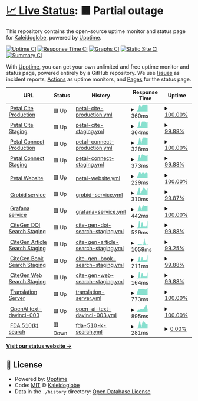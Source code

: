 # [📈 Live Status](https://ks-collab.github.io/upptime): <!--live status--> **🟧 Partial outage**

This repository contains the open-source uptime monitor and status page for [Kaleidoglobe](https://www.kaleidoglobe.com), powered by [Upptime](https://github.com/upptime/upptime).

[![Uptime CI](https://github.com/koj-co/upptime/workflows/Uptime%20CI/badge.svg)](https://github.com/koj-co/upptime/actions?query=workflow%3A%22Uptime+CI%22)
[![Response Time CI](https://github.com/koj-co/upptime/workflows/Response%20Time%20CI/badge.svg)](https://github.com/koj-co/upptime/actions?query=workflow%3A%22Response+Time+CI%22)
[![Graphs CI](https://github.com/koj-co/upptime/workflows/Graphs%20CI/badge.svg)](https://github.com/koj-co/upptime/actions?query=workflow%3A%22Graphs+CI%22)
[![Static Site CI](https://github.com/koj-co/upptime/workflows/Static%20Site%20CI/badge.svg)](https://github.com/koj-co/upptime/actions?query=workflow%3A%22Static+Site+CI%22)
[![Summary CI](https://github.com/koj-co/upptime/workflows/Summary%20CI/badge.svg)](https://github.com/koj-co/upptime/actions?query=workflow%3A%22Summary+CI%22)

With [Upptime](https://upptime.js.org), you can get your own unlimited and free uptime monitor and status page, powered entirely by a GitHub repository. We use [Issues](https://github.com/ks-collab/upptime/issues) as incident reports, [Actions](https://github.com/ks-collab/upptime/actions) as uptime monitors, and [Pages](https://ks-collab.github.io/upptime) for the status page.

<!--start: status pages-->
<!-- This summary is generated by Upptime (https://github.com/upptime/upptime) -->
<!-- Do not edit this manually, your changes will be overwritten -->
<!-- prettier-ignore -->
| URL | Status | History | Response Time | Uptime |
| --- | ------ | ------- | ------------- | ------ |
| <img alt="" src="https://icons.duckduckgo.com/ip3/cite.petal.org.ico" height="13"> [Petal Cite Production](https://cite.petal.org/api/status) | 🟩 Up | [petal-cite-production.yml](https://github.com/ks-collab/upptime/commits/HEAD/history/petal-cite-production.yml) | <details><summary><img alt="Response time graph" src="./graphs/petal-cite-production/response-time-week.png" height="20"> 360ms</summary><br><a href="https://ks-collab.github.io/upptime/history/petal-cite-production"><img alt="Response time 2279" src="https://img.shields.io/endpoint?url=https%3A%2F%2Fraw.githubusercontent.com%2Fks-collab%2Fupptime%2FHEAD%2Fapi%2Fpetal-cite-production%2Fresponse-time.json"></a><br><a href="https://ks-collab.github.io/upptime/history/petal-cite-production"><img alt="24-hour response time 237" src="https://img.shields.io/endpoint?url=https%3A%2F%2Fraw.githubusercontent.com%2Fks-collab%2Fupptime%2FHEAD%2Fapi%2Fpetal-cite-production%2Fresponse-time-day.json"></a><br><a href="https://ks-collab.github.io/upptime/history/petal-cite-production"><img alt="7-day response time 360" src="https://img.shields.io/endpoint?url=https%3A%2F%2Fraw.githubusercontent.com%2Fks-collab%2Fupptime%2FHEAD%2Fapi%2Fpetal-cite-production%2Fresponse-time-week.json"></a><br><a href="https://ks-collab.github.io/upptime/history/petal-cite-production"><img alt="30-day response time 295" src="https://img.shields.io/endpoint?url=https%3A%2F%2Fraw.githubusercontent.com%2Fks-collab%2Fupptime%2FHEAD%2Fapi%2Fpetal-cite-production%2Fresponse-time-month.json"></a><br><a href="https://ks-collab.github.io/upptime/history/petal-cite-production"><img alt="1-year response time 2279" src="https://img.shields.io/endpoint?url=https%3A%2F%2Fraw.githubusercontent.com%2Fks-collab%2Fupptime%2FHEAD%2Fapi%2Fpetal-cite-production%2Fresponse-time-year.json"></a></details> | <details><summary><a href="https://ks-collab.github.io/upptime/history/petal-cite-production">100.00%</a></summary><a href="https://ks-collab.github.io/upptime/history/petal-cite-production"><img alt="All-time uptime 99.70%" src="https://img.shields.io/endpoint?url=https%3A%2F%2Fraw.githubusercontent.com%2Fks-collab%2Fupptime%2FHEAD%2Fapi%2Fpetal-cite-production%2Fuptime.json"></a><br><a href="https://ks-collab.github.io/upptime/history/petal-cite-production"><img alt="24-hour uptime 100.00%" src="https://img.shields.io/endpoint?url=https%3A%2F%2Fraw.githubusercontent.com%2Fks-collab%2Fupptime%2FHEAD%2Fapi%2Fpetal-cite-production%2Fuptime-day.json"></a><br><a href="https://ks-collab.github.io/upptime/history/petal-cite-production"><img alt="7-day uptime 100.00%" src="https://img.shields.io/endpoint?url=https%3A%2F%2Fraw.githubusercontent.com%2Fks-collab%2Fupptime%2FHEAD%2Fapi%2Fpetal-cite-production%2Fuptime-week.json"></a><br><a href="https://ks-collab.github.io/upptime/history/petal-cite-production"><img alt="30-day uptime 99.96%" src="https://img.shields.io/endpoint?url=https%3A%2F%2Fraw.githubusercontent.com%2Fks-collab%2Fupptime%2FHEAD%2Fapi%2Fpetal-cite-production%2Fuptime-month.json"></a><br><a href="https://ks-collab.github.io/upptime/history/petal-cite-production"><img alt="1-year uptime 99.70%" src="https://img.shields.io/endpoint?url=https%3A%2F%2Fraw.githubusercontent.com%2Fks-collab%2Fupptime%2FHEAD%2Fapi%2Fpetal-cite-production%2Fuptime-year.json"></a></details>
| <img alt="" src="https://icons.duckduckgo.com/ip3/cite.petal-dev.org.ico" height="13"> [Petal Cite Staging](https://cite.petal-dev.org/api/status) | 🟩 Up | [petal-cite-staging.yml](https://github.com/ks-collab/upptime/commits/HEAD/history/petal-cite-staging.yml) | <details><summary><img alt="Response time graph" src="./graphs/petal-cite-staging/response-time-week.png" height="20"> 364ms</summary><br><a href="https://ks-collab.github.io/upptime/history/petal-cite-staging"><img alt="Response time 1659" src="https://img.shields.io/endpoint?url=https%3A%2F%2Fraw.githubusercontent.com%2Fks-collab%2Fupptime%2FHEAD%2Fapi%2Fpetal-cite-staging%2Fresponse-time.json"></a><br><a href="https://ks-collab.github.io/upptime/history/petal-cite-staging"><img alt="24-hour response time 242" src="https://img.shields.io/endpoint?url=https%3A%2F%2Fraw.githubusercontent.com%2Fks-collab%2Fupptime%2FHEAD%2Fapi%2Fpetal-cite-staging%2Fresponse-time-day.json"></a><br><a href="https://ks-collab.github.io/upptime/history/petal-cite-staging"><img alt="7-day response time 364" src="https://img.shields.io/endpoint?url=https%3A%2F%2Fraw.githubusercontent.com%2Fks-collab%2Fupptime%2FHEAD%2Fapi%2Fpetal-cite-staging%2Fresponse-time-week.json"></a><br><a href="https://ks-collab.github.io/upptime/history/petal-cite-staging"><img alt="30-day response time 395" src="https://img.shields.io/endpoint?url=https%3A%2F%2Fraw.githubusercontent.com%2Fks-collab%2Fupptime%2FHEAD%2Fapi%2Fpetal-cite-staging%2Fresponse-time-month.json"></a><br><a href="https://ks-collab.github.io/upptime/history/petal-cite-staging"><img alt="1-year response time 1659" src="https://img.shields.io/endpoint?url=https%3A%2F%2Fraw.githubusercontent.com%2Fks-collab%2Fupptime%2FHEAD%2Fapi%2Fpetal-cite-staging%2Fresponse-time-year.json"></a></details> | <details><summary><a href="https://ks-collab.github.io/upptime/history/petal-cite-staging">99.88%</a></summary><a href="https://ks-collab.github.io/upptime/history/petal-cite-staging"><img alt="All-time uptime 98.91%" src="https://img.shields.io/endpoint?url=https%3A%2F%2Fraw.githubusercontent.com%2Fks-collab%2Fupptime%2FHEAD%2Fapi%2Fpetal-cite-staging%2Fuptime.json"></a><br><a href="https://ks-collab.github.io/upptime/history/petal-cite-staging"><img alt="24-hour uptime 100.00%" src="https://img.shields.io/endpoint?url=https%3A%2F%2Fraw.githubusercontent.com%2Fks-collab%2Fupptime%2FHEAD%2Fapi%2Fpetal-cite-staging%2Fuptime-day.json"></a><br><a href="https://ks-collab.github.io/upptime/history/petal-cite-staging"><img alt="7-day uptime 99.88%" src="https://img.shields.io/endpoint?url=https%3A%2F%2Fraw.githubusercontent.com%2Fks-collab%2Fupptime%2FHEAD%2Fapi%2Fpetal-cite-staging%2Fuptime-week.json"></a><br><a href="https://ks-collab.github.io/upptime/history/petal-cite-staging"><img alt="30-day uptime 99.93%" src="https://img.shields.io/endpoint?url=https%3A%2F%2Fraw.githubusercontent.com%2Fks-collab%2Fupptime%2FHEAD%2Fapi%2Fpetal-cite-staging%2Fuptime-month.json"></a><br><a href="https://ks-collab.github.io/upptime/history/petal-cite-staging"><img alt="1-year uptime 98.91%" src="https://img.shields.io/endpoint?url=https%3A%2F%2Fraw.githubusercontent.com%2Fks-collab%2Fupptime%2FHEAD%2Fapi%2Fpetal-cite-staging%2Fuptime-year.json"></a></details>
| <img alt="" src="https://icons.duckduckgo.com/ip3/connect.petal.org.ico" height="13"> [Petal Connect Production](https://connect.petal.org) | 🟩 Up | [petal-connect-production.yml](https://github.com/ks-collab/upptime/commits/HEAD/history/petal-connect-production.yml) | <details><summary><img alt="Response time graph" src="./graphs/petal-connect-production/response-time-week.png" height="20"> 328ms</summary><br><a href="https://ks-collab.github.io/upptime/history/petal-connect-production"><img alt="Response time 266" src="https://img.shields.io/endpoint?url=https%3A%2F%2Fraw.githubusercontent.com%2Fks-collab%2Fupptime%2FHEAD%2Fapi%2Fpetal-connect-production%2Fresponse-time.json"></a><br><a href="https://ks-collab.github.io/upptime/history/petal-connect-production"><img alt="24-hour response time 87" src="https://img.shields.io/endpoint?url=https%3A%2F%2Fraw.githubusercontent.com%2Fks-collab%2Fupptime%2FHEAD%2Fapi%2Fpetal-connect-production%2Fresponse-time-day.json"></a><br><a href="https://ks-collab.github.io/upptime/history/petal-connect-production"><img alt="7-day response time 328" src="https://img.shields.io/endpoint?url=https%3A%2F%2Fraw.githubusercontent.com%2Fks-collab%2Fupptime%2FHEAD%2Fapi%2Fpetal-connect-production%2Fresponse-time-week.json"></a><br><a href="https://ks-collab.github.io/upptime/history/petal-connect-production"><img alt="30-day response time 275" src="https://img.shields.io/endpoint?url=https%3A%2F%2Fraw.githubusercontent.com%2Fks-collab%2Fupptime%2FHEAD%2Fapi%2Fpetal-connect-production%2Fresponse-time-month.json"></a><br><a href="https://ks-collab.github.io/upptime/history/petal-connect-production"><img alt="1-year response time 266" src="https://img.shields.io/endpoint?url=https%3A%2F%2Fraw.githubusercontent.com%2Fks-collab%2Fupptime%2FHEAD%2Fapi%2Fpetal-connect-production%2Fresponse-time-year.json"></a></details> | <details><summary><a href="https://ks-collab.github.io/upptime/history/petal-connect-production">100.00%</a></summary><a href="https://ks-collab.github.io/upptime/history/petal-connect-production"><img alt="All-time uptime 99.91%" src="https://img.shields.io/endpoint?url=https%3A%2F%2Fraw.githubusercontent.com%2Fks-collab%2Fupptime%2FHEAD%2Fapi%2Fpetal-connect-production%2Fuptime.json"></a><br><a href="https://ks-collab.github.io/upptime/history/petal-connect-production"><img alt="24-hour uptime 100.00%" src="https://img.shields.io/endpoint?url=https%3A%2F%2Fraw.githubusercontent.com%2Fks-collab%2Fupptime%2FHEAD%2Fapi%2Fpetal-connect-production%2Fuptime-day.json"></a><br><a href="https://ks-collab.github.io/upptime/history/petal-connect-production"><img alt="7-day uptime 100.00%" src="https://img.shields.io/endpoint?url=https%3A%2F%2Fraw.githubusercontent.com%2Fks-collab%2Fupptime%2FHEAD%2Fapi%2Fpetal-connect-production%2Fuptime-week.json"></a><br><a href="https://ks-collab.github.io/upptime/history/petal-connect-production"><img alt="30-day uptime 99.98%" src="https://img.shields.io/endpoint?url=https%3A%2F%2Fraw.githubusercontent.com%2Fks-collab%2Fupptime%2FHEAD%2Fapi%2Fpetal-connect-production%2Fuptime-month.json"></a><br><a href="https://ks-collab.github.io/upptime/history/petal-connect-production"><img alt="1-year uptime 99.91%" src="https://img.shields.io/endpoint?url=https%3A%2F%2Fraw.githubusercontent.com%2Fks-collab%2Fupptime%2FHEAD%2Fapi%2Fpetal-connect-production%2Fuptime-year.json"></a></details>
| <img alt="" src="https://icons.duckduckgo.com/ip3/connect.petal-dev.org.ico" height="13"> [Petal Connect Staging](https://connect.petal-dev.org) | 🟩 Up | [petal-connect-staging.yml](https://github.com/ks-collab/upptime/commits/HEAD/history/petal-connect-staging.yml) | <details><summary><img alt="Response time graph" src="./graphs/petal-connect-staging/response-time-week.png" height="20"> 373ms</summary><br><a href="https://ks-collab.github.io/upptime/history/petal-connect-staging"><img alt="Response time 269" src="https://img.shields.io/endpoint?url=https%3A%2F%2Fraw.githubusercontent.com%2Fks-collab%2Fupptime%2FHEAD%2Fapi%2Fpetal-connect-staging%2Fresponse-time.json"></a><br><a href="https://ks-collab.github.io/upptime/history/petal-connect-staging"><img alt="24-hour response time 236" src="https://img.shields.io/endpoint?url=https%3A%2F%2Fraw.githubusercontent.com%2Fks-collab%2Fupptime%2FHEAD%2Fapi%2Fpetal-connect-staging%2Fresponse-time-day.json"></a><br><a href="https://ks-collab.github.io/upptime/history/petal-connect-staging"><img alt="7-day response time 373" src="https://img.shields.io/endpoint?url=https%3A%2F%2Fraw.githubusercontent.com%2Fks-collab%2Fupptime%2FHEAD%2Fapi%2Fpetal-connect-staging%2Fresponse-time-week.json"></a><br><a href="https://ks-collab.github.io/upptime/history/petal-connect-staging"><img alt="30-day response time 289" src="https://img.shields.io/endpoint?url=https%3A%2F%2Fraw.githubusercontent.com%2Fks-collab%2Fupptime%2FHEAD%2Fapi%2Fpetal-connect-staging%2Fresponse-time-month.json"></a><br><a href="https://ks-collab.github.io/upptime/history/petal-connect-staging"><img alt="1-year response time 269" src="https://img.shields.io/endpoint?url=https%3A%2F%2Fraw.githubusercontent.com%2Fks-collab%2Fupptime%2FHEAD%2Fapi%2Fpetal-connect-staging%2Fresponse-time-year.json"></a></details> | <details><summary><a href="https://ks-collab.github.io/upptime/history/petal-connect-staging">99.88%</a></summary><a href="https://ks-collab.github.io/upptime/history/petal-connect-staging"><img alt="All-time uptime 99.85%" src="https://img.shields.io/endpoint?url=https%3A%2F%2Fraw.githubusercontent.com%2Fks-collab%2Fupptime%2FHEAD%2Fapi%2Fpetal-connect-staging%2Fuptime.json"></a><br><a href="https://ks-collab.github.io/upptime/history/petal-connect-staging"><img alt="24-hour uptime 100.00%" src="https://img.shields.io/endpoint?url=https%3A%2F%2Fraw.githubusercontent.com%2Fks-collab%2Fupptime%2FHEAD%2Fapi%2Fpetal-connect-staging%2Fuptime-day.json"></a><br><a href="https://ks-collab.github.io/upptime/history/petal-connect-staging"><img alt="7-day uptime 99.88%" src="https://img.shields.io/endpoint?url=https%3A%2F%2Fraw.githubusercontent.com%2Fks-collab%2Fupptime%2FHEAD%2Fapi%2Fpetal-connect-staging%2Fuptime-week.json"></a><br><a href="https://ks-collab.github.io/upptime/history/petal-connect-staging"><img alt="30-day uptime 99.96%" src="https://img.shields.io/endpoint?url=https%3A%2F%2Fraw.githubusercontent.com%2Fks-collab%2Fupptime%2FHEAD%2Fapi%2Fpetal-connect-staging%2Fuptime-month.json"></a><br><a href="https://ks-collab.github.io/upptime/history/petal-connect-staging"><img alt="1-year uptime 99.85%" src="https://img.shields.io/endpoint?url=https%3A%2F%2Fraw.githubusercontent.com%2Fks-collab%2Fupptime%2FHEAD%2Fapi%2Fpetal-connect-staging%2Fuptime-year.json"></a></details>
| <img alt="" src="https://icons.duckduckgo.com/ip3/www.petal.org.ico" height="13"> [Petal Website](https://www.petal.org) | 🟩 Up | [petal-website.yml](https://github.com/ks-collab/upptime/commits/HEAD/history/petal-website.yml) | <details><summary><img alt="Response time graph" src="./graphs/petal-website/response-time-week.png" height="20"> 229ms</summary><br><a href="https://ks-collab.github.io/upptime/history/petal-website"><img alt="Response time 362" src="https://img.shields.io/endpoint?url=https%3A%2F%2Fraw.githubusercontent.com%2Fks-collab%2Fupptime%2FHEAD%2Fapi%2Fpetal-website%2Fresponse-time.json"></a><br><a href="https://ks-collab.github.io/upptime/history/petal-website"><img alt="24-hour response time 108" src="https://img.shields.io/endpoint?url=https%3A%2F%2Fraw.githubusercontent.com%2Fks-collab%2Fupptime%2FHEAD%2Fapi%2Fpetal-website%2Fresponse-time-day.json"></a><br><a href="https://ks-collab.github.io/upptime/history/petal-website"><img alt="7-day response time 229" src="https://img.shields.io/endpoint?url=https%3A%2F%2Fraw.githubusercontent.com%2Fks-collab%2Fupptime%2FHEAD%2Fapi%2Fpetal-website%2Fresponse-time-week.json"></a><br><a href="https://ks-collab.github.io/upptime/history/petal-website"><img alt="30-day response time 242" src="https://img.shields.io/endpoint?url=https%3A%2F%2Fraw.githubusercontent.com%2Fks-collab%2Fupptime%2FHEAD%2Fapi%2Fpetal-website%2Fresponse-time-month.json"></a><br><a href="https://ks-collab.github.io/upptime/history/petal-website"><img alt="1-year response time 362" src="https://img.shields.io/endpoint?url=https%3A%2F%2Fraw.githubusercontent.com%2Fks-collab%2Fupptime%2FHEAD%2Fapi%2Fpetal-website%2Fresponse-time-year.json"></a></details> | <details><summary><a href="https://ks-collab.github.io/upptime/history/petal-website">100.00%</a></summary><a href="https://ks-collab.github.io/upptime/history/petal-website"><img alt="All-time uptime 99.96%" src="https://img.shields.io/endpoint?url=https%3A%2F%2Fraw.githubusercontent.com%2Fks-collab%2Fupptime%2FHEAD%2Fapi%2Fpetal-website%2Fuptime.json"></a><br><a href="https://ks-collab.github.io/upptime/history/petal-website"><img alt="24-hour uptime 100.00%" src="https://img.shields.io/endpoint?url=https%3A%2F%2Fraw.githubusercontent.com%2Fks-collab%2Fupptime%2FHEAD%2Fapi%2Fpetal-website%2Fuptime-day.json"></a><br><a href="https://ks-collab.github.io/upptime/history/petal-website"><img alt="7-day uptime 100.00%" src="https://img.shields.io/endpoint?url=https%3A%2F%2Fraw.githubusercontent.com%2Fks-collab%2Fupptime%2FHEAD%2Fapi%2Fpetal-website%2Fuptime-week.json"></a><br><a href="https://ks-collab.github.io/upptime/history/petal-website"><img alt="30-day uptime 100.00%" src="https://img.shields.io/endpoint?url=https%3A%2F%2Fraw.githubusercontent.com%2Fks-collab%2Fupptime%2FHEAD%2Fapi%2Fpetal-website%2Fuptime-month.json"></a><br><a href="https://ks-collab.github.io/upptime/history/petal-website"><img alt="1-year uptime 99.96%" src="https://img.shields.io/endpoint?url=https%3A%2F%2Fraw.githubusercontent.com%2Fks-collab%2Fupptime%2FHEAD%2Fapi%2Fpetal-website%2Fuptime-year.json"></a></details>
| <img alt="" src="https://icons.duckduckgo.com/ip3/grobid.petal.org.ico" height="13"> [Grobid service](https://grobid.petal.org/api/isalive) | 🟩 Up | [grobid-service.yml](https://github.com/ks-collab/upptime/commits/HEAD/history/grobid-service.yml) | <details><summary><img alt="Response time graph" src="./graphs/grobid-service/response-time-week.png" height="20"> 310ms</summary><br><a href="https://ks-collab.github.io/upptime/history/grobid-service"><img alt="Response time 375" src="https://img.shields.io/endpoint?url=https%3A%2F%2Fraw.githubusercontent.com%2Fks-collab%2Fupptime%2FHEAD%2Fapi%2Fgrobid-service%2Fresponse-time.json"></a><br><a href="https://ks-collab.github.io/upptime/history/grobid-service"><img alt="24-hour response time 255" src="https://img.shields.io/endpoint?url=https%3A%2F%2Fraw.githubusercontent.com%2Fks-collab%2Fupptime%2FHEAD%2Fapi%2Fgrobid-service%2Fresponse-time-day.json"></a><br><a href="https://ks-collab.github.io/upptime/history/grobid-service"><img alt="7-day response time 310" src="https://img.shields.io/endpoint?url=https%3A%2F%2Fraw.githubusercontent.com%2Fks-collab%2Fupptime%2FHEAD%2Fapi%2Fgrobid-service%2Fresponse-time-week.json"></a><br><a href="https://ks-collab.github.io/upptime/history/grobid-service"><img alt="30-day response time 275" src="https://img.shields.io/endpoint?url=https%3A%2F%2Fraw.githubusercontent.com%2Fks-collab%2Fupptime%2FHEAD%2Fapi%2Fgrobid-service%2Fresponse-time-month.json"></a><br><a href="https://ks-collab.github.io/upptime/history/grobid-service"><img alt="1-year response time 375" src="https://img.shields.io/endpoint?url=https%3A%2F%2Fraw.githubusercontent.com%2Fks-collab%2Fupptime%2FHEAD%2Fapi%2Fgrobid-service%2Fresponse-time-year.json"></a></details> | <details><summary><a href="https://ks-collab.github.io/upptime/history/grobid-service">99.87%</a></summary><a href="https://ks-collab.github.io/upptime/history/grobid-service"><img alt="All-time uptime 96.11%" src="https://img.shields.io/endpoint?url=https%3A%2F%2Fraw.githubusercontent.com%2Fks-collab%2Fupptime%2FHEAD%2Fapi%2Fgrobid-service%2Fuptime.json"></a><br><a href="https://ks-collab.github.io/upptime/history/grobid-service"><img alt="24-hour uptime 99.54%" src="https://img.shields.io/endpoint?url=https%3A%2F%2Fraw.githubusercontent.com%2Fks-collab%2Fupptime%2FHEAD%2Fapi%2Fgrobid-service%2Fuptime-day.json"></a><br><a href="https://ks-collab.github.io/upptime/history/grobid-service"><img alt="7-day uptime 99.87%" src="https://img.shields.io/endpoint?url=https%3A%2F%2Fraw.githubusercontent.com%2Fks-collab%2Fupptime%2FHEAD%2Fapi%2Fgrobid-service%2Fuptime-week.json"></a><br><a href="https://ks-collab.github.io/upptime/history/grobid-service"><img alt="30-day uptime 99.97%" src="https://img.shields.io/endpoint?url=https%3A%2F%2Fraw.githubusercontent.com%2Fks-collab%2Fupptime%2FHEAD%2Fapi%2Fgrobid-service%2Fuptime-month.json"></a><br><a href="https://ks-collab.github.io/upptime/history/grobid-service"><img alt="1-year uptime 96.11%" src="https://img.shields.io/endpoint?url=https%3A%2F%2Fraw.githubusercontent.com%2Fks-collab%2Fupptime%2FHEAD%2Fapi%2Fgrobid-service%2Fuptime-year.json"></a></details>
| <img alt="" src="https://icons.duckduckgo.com/ip3/grafana.petal.org.ico" height="13"> [Grafana service](https://grafana.petal.org) | 🟩 Up | [grafana-service.yml](https://github.com/ks-collab/upptime/commits/HEAD/history/grafana-service.yml) | <details><summary><img alt="Response time graph" src="./graphs/grafana-service/response-time-week.png" height="20"> 442ms</summary><br><a href="https://ks-collab.github.io/upptime/history/grafana-service"><img alt="Response time 357" src="https://img.shields.io/endpoint?url=https%3A%2F%2Fraw.githubusercontent.com%2Fks-collab%2Fupptime%2FHEAD%2Fapi%2Fgrafana-service%2Fresponse-time.json"></a><br><a href="https://ks-collab.github.io/upptime/history/grafana-service"><img alt="24-hour response time 128" src="https://img.shields.io/endpoint?url=https%3A%2F%2Fraw.githubusercontent.com%2Fks-collab%2Fupptime%2FHEAD%2Fapi%2Fgrafana-service%2Fresponse-time-day.json"></a><br><a href="https://ks-collab.github.io/upptime/history/grafana-service"><img alt="7-day response time 442" src="https://img.shields.io/endpoint?url=https%3A%2F%2Fraw.githubusercontent.com%2Fks-collab%2Fupptime%2FHEAD%2Fapi%2Fgrafana-service%2Fresponse-time-week.json"></a><br><a href="https://ks-collab.github.io/upptime/history/grafana-service"><img alt="30-day response time 346" src="https://img.shields.io/endpoint?url=https%3A%2F%2Fraw.githubusercontent.com%2Fks-collab%2Fupptime%2FHEAD%2Fapi%2Fgrafana-service%2Fresponse-time-month.json"></a><br><a href="https://ks-collab.github.io/upptime/history/grafana-service"><img alt="1-year response time 357" src="https://img.shields.io/endpoint?url=https%3A%2F%2Fraw.githubusercontent.com%2Fks-collab%2Fupptime%2FHEAD%2Fapi%2Fgrafana-service%2Fresponse-time-year.json"></a></details> | <details><summary><a href="https://ks-collab.github.io/upptime/history/grafana-service">100.00%</a></summary><a href="https://ks-collab.github.io/upptime/history/grafana-service"><img alt="All-time uptime 100.00%" src="https://img.shields.io/endpoint?url=https%3A%2F%2Fraw.githubusercontent.com%2Fks-collab%2Fupptime%2FHEAD%2Fapi%2Fgrafana-service%2Fuptime.json"></a><br><a href="https://ks-collab.github.io/upptime/history/grafana-service"><img alt="24-hour uptime 100.00%" src="https://img.shields.io/endpoint?url=https%3A%2F%2Fraw.githubusercontent.com%2Fks-collab%2Fupptime%2FHEAD%2Fapi%2Fgrafana-service%2Fuptime-day.json"></a><br><a href="https://ks-collab.github.io/upptime/history/grafana-service"><img alt="7-day uptime 100.00%" src="https://img.shields.io/endpoint?url=https%3A%2F%2Fraw.githubusercontent.com%2Fks-collab%2Fupptime%2FHEAD%2Fapi%2Fgrafana-service%2Fuptime-week.json"></a><br><a href="https://ks-collab.github.io/upptime/history/grafana-service"><img alt="30-day uptime 100.00%" src="https://img.shields.io/endpoint?url=https%3A%2F%2Fraw.githubusercontent.com%2Fks-collab%2Fupptime%2FHEAD%2Fapi%2Fgrafana-service%2Fuptime-month.json"></a><br><a href="https://ks-collab.github.io/upptime/history/grafana-service"><img alt="1-year uptime 100.00%" src="https://img.shields.io/endpoint?url=https%3A%2F%2Fraw.githubusercontent.com%2Fks-collab%2Fupptime%2FHEAD%2Fapi%2Fgrafana-service%2Fuptime-year.json"></a></details>
| <img alt="" src="https://icons.duckduckgo.com/ip3/cite.petal-dev.org.ico" height="13"> [CiteGen DOI Search Staging](https://cite.petal-dev.org/api/citegen/query) | 🟩 Up | [cite-gen-doi-search-staging.yml](https://github.com/ks-collab/upptime/commits/HEAD/history/cite-gen-doi-search-staging.yml) | <details><summary><img alt="Response time graph" src="./graphs/cite-gen-doi-search-staging/response-time-week.png" height="20"> 529ms</summary><br><a href="https://ks-collab.github.io/upptime/history/cite-gen-doi-search-staging"><img alt="Response time 505" src="https://img.shields.io/endpoint?url=https%3A%2F%2Fraw.githubusercontent.com%2Fks-collab%2Fupptime%2FHEAD%2Fapi%2Fcite-gen-doi-search-staging%2Fresponse-time.json"></a><br><a href="https://ks-collab.github.io/upptime/history/cite-gen-doi-search-staging"><img alt="24-hour response time 87" src="https://img.shields.io/endpoint?url=https%3A%2F%2Fraw.githubusercontent.com%2Fks-collab%2Fupptime%2FHEAD%2Fapi%2Fcite-gen-doi-search-staging%2Fresponse-time-day.json"></a><br><a href="https://ks-collab.github.io/upptime/history/cite-gen-doi-search-staging"><img alt="7-day response time 529" src="https://img.shields.io/endpoint?url=https%3A%2F%2Fraw.githubusercontent.com%2Fks-collab%2Fupptime%2FHEAD%2Fapi%2Fcite-gen-doi-search-staging%2Fresponse-time-week.json"></a><br><a href="https://ks-collab.github.io/upptime/history/cite-gen-doi-search-staging"><img alt="30-day response time 419" src="https://img.shields.io/endpoint?url=https%3A%2F%2Fraw.githubusercontent.com%2Fks-collab%2Fupptime%2FHEAD%2Fapi%2Fcite-gen-doi-search-staging%2Fresponse-time-month.json"></a><br><a href="https://ks-collab.github.io/upptime/history/cite-gen-doi-search-staging"><img alt="1-year response time 505" src="https://img.shields.io/endpoint?url=https%3A%2F%2Fraw.githubusercontent.com%2Fks-collab%2Fupptime%2FHEAD%2Fapi%2Fcite-gen-doi-search-staging%2Fresponse-time-year.json"></a></details> | <details><summary><a href="https://ks-collab.github.io/upptime/history/cite-gen-doi-search-staging">99.88%</a></summary><a href="https://ks-collab.github.io/upptime/history/cite-gen-doi-search-staging"><img alt="All-time uptime 99.79%" src="https://img.shields.io/endpoint?url=https%3A%2F%2Fraw.githubusercontent.com%2Fks-collab%2Fupptime%2FHEAD%2Fapi%2Fcite-gen-doi-search-staging%2Fuptime.json"></a><br><a href="https://ks-collab.github.io/upptime/history/cite-gen-doi-search-staging"><img alt="24-hour uptime 100.00%" src="https://img.shields.io/endpoint?url=https%3A%2F%2Fraw.githubusercontent.com%2Fks-collab%2Fupptime%2FHEAD%2Fapi%2Fcite-gen-doi-search-staging%2Fuptime-day.json"></a><br><a href="https://ks-collab.github.io/upptime/history/cite-gen-doi-search-staging"><img alt="7-day uptime 99.88%" src="https://img.shields.io/endpoint?url=https%3A%2F%2Fraw.githubusercontent.com%2Fks-collab%2Fupptime%2FHEAD%2Fapi%2Fcite-gen-doi-search-staging%2Fuptime-week.json"></a><br><a href="https://ks-collab.github.io/upptime/history/cite-gen-doi-search-staging"><img alt="30-day uptime 99.93%" src="https://img.shields.io/endpoint?url=https%3A%2F%2Fraw.githubusercontent.com%2Fks-collab%2Fupptime%2FHEAD%2Fapi%2Fcite-gen-doi-search-staging%2Fuptime-month.json"></a><br><a href="https://ks-collab.github.io/upptime/history/cite-gen-doi-search-staging"><img alt="1-year uptime 99.79%" src="https://img.shields.io/endpoint?url=https%3A%2F%2Fraw.githubusercontent.com%2Fks-collab%2Fupptime%2FHEAD%2Fapi%2Fcite-gen-doi-search-staging%2Fuptime-year.json"></a></details>
| <img alt="" src="https://icons.duckduckgo.com/ip3/cite.petal-dev.org.ico" height="13"> [CiteGen Article Search Staging](https://cite.petal-dev.org/api/citegen/query) | 🟩 Up | [cite-gen-article-search-staging.yml](https://github.com/ks-collab/upptime/commits/HEAD/history/cite-gen-article-search-staging.yml) | <details><summary><img alt="Response time graph" src="./graphs/cite-gen-article-search-staging/response-time-week.png" height="20"> 1059ms</summary><br><a href="https://ks-collab.github.io/upptime/history/cite-gen-article-search-staging"><img alt="Response time 2385" src="https://img.shields.io/endpoint?url=https%3A%2F%2Fraw.githubusercontent.com%2Fks-collab%2Fupptime%2FHEAD%2Fapi%2Fcite-gen-article-search-staging%2Fresponse-time.json"></a><br><a href="https://ks-collab.github.io/upptime/history/cite-gen-article-search-staging"><img alt="24-hour response time 37" src="https://img.shields.io/endpoint?url=https%3A%2F%2Fraw.githubusercontent.com%2Fks-collab%2Fupptime%2FHEAD%2Fapi%2Fcite-gen-article-search-staging%2Fresponse-time-day.json"></a><br><a href="https://ks-collab.github.io/upptime/history/cite-gen-article-search-staging"><img alt="7-day response time 1059" src="https://img.shields.io/endpoint?url=https%3A%2F%2Fraw.githubusercontent.com%2Fks-collab%2Fupptime%2FHEAD%2Fapi%2Fcite-gen-article-search-staging%2Fresponse-time-week.json"></a><br><a href="https://ks-collab.github.io/upptime/history/cite-gen-article-search-staging"><img alt="30-day response time 436" src="https://img.shields.io/endpoint?url=https%3A%2F%2Fraw.githubusercontent.com%2Fks-collab%2Fupptime%2FHEAD%2Fapi%2Fcite-gen-article-search-staging%2Fresponse-time-month.json"></a><br><a href="https://ks-collab.github.io/upptime/history/cite-gen-article-search-staging"><img alt="1-year response time 2385" src="https://img.shields.io/endpoint?url=https%3A%2F%2Fraw.githubusercontent.com%2Fks-collab%2Fupptime%2FHEAD%2Fapi%2Fcite-gen-article-search-staging%2Fresponse-time-year.json"></a></details> | <details><summary><a href="https://ks-collab.github.io/upptime/history/cite-gen-article-search-staging">99.25%</a></summary><a href="https://ks-collab.github.io/upptime/history/cite-gen-article-search-staging"><img alt="All-time uptime 98.29%" src="https://img.shields.io/endpoint?url=https%3A%2F%2Fraw.githubusercontent.com%2Fks-collab%2Fupptime%2FHEAD%2Fapi%2Fcite-gen-article-search-staging%2Fuptime.json"></a><br><a href="https://ks-collab.github.io/upptime/history/cite-gen-article-search-staging"><img alt="24-hour uptime 100.00%" src="https://img.shields.io/endpoint?url=https%3A%2F%2Fraw.githubusercontent.com%2Fks-collab%2Fupptime%2FHEAD%2Fapi%2Fcite-gen-article-search-staging%2Fuptime-day.json"></a><br><a href="https://ks-collab.github.io/upptime/history/cite-gen-article-search-staging"><img alt="7-day uptime 99.25%" src="https://img.shields.io/endpoint?url=https%3A%2F%2Fraw.githubusercontent.com%2Fks-collab%2Fupptime%2FHEAD%2Fapi%2Fcite-gen-article-search-staging%2Fuptime-week.json"></a><br><a href="https://ks-collab.github.io/upptime/history/cite-gen-article-search-staging"><img alt="30-day uptime 99.64%" src="https://img.shields.io/endpoint?url=https%3A%2F%2Fraw.githubusercontent.com%2Fks-collab%2Fupptime%2FHEAD%2Fapi%2Fcite-gen-article-search-staging%2Fuptime-month.json"></a><br><a href="https://ks-collab.github.io/upptime/history/cite-gen-article-search-staging"><img alt="1-year uptime 98.29%" src="https://img.shields.io/endpoint?url=https%3A%2F%2Fraw.githubusercontent.com%2Fks-collab%2Fupptime%2FHEAD%2Fapi%2Fcite-gen-article-search-staging%2Fuptime-year.json"></a></details>
| <img alt="" src="https://icons.duckduckgo.com/ip3/cite.petal-dev.org.ico" height="13"> [CiteGen Book Search Staging](https://cite.petal-dev.org/api/citegen/query) | 🟩 Up | [cite-gen-book-search-staging.yml](https://github.com/ks-collab/upptime/commits/HEAD/history/cite-gen-book-search-staging.yml) | <details><summary><img alt="Response time graph" src="./graphs/cite-gen-book-search-staging/response-time-week.png" height="20"> 211ms</summary><br><a href="https://ks-collab.github.io/upptime/history/cite-gen-book-search-staging"><img alt="Response time 939" src="https://img.shields.io/endpoint?url=https%3A%2F%2Fraw.githubusercontent.com%2Fks-collab%2Fupptime%2FHEAD%2Fapi%2Fcite-gen-book-search-staging%2Fresponse-time.json"></a><br><a href="https://ks-collab.github.io/upptime/history/cite-gen-book-search-staging"><img alt="24-hour response time 37" src="https://img.shields.io/endpoint?url=https%3A%2F%2Fraw.githubusercontent.com%2Fks-collab%2Fupptime%2FHEAD%2Fapi%2Fcite-gen-book-search-staging%2Fresponse-time-day.json"></a><br><a href="https://ks-collab.github.io/upptime/history/cite-gen-book-search-staging"><img alt="7-day response time 211" src="https://img.shields.io/endpoint?url=https%3A%2F%2Fraw.githubusercontent.com%2Fks-collab%2Fupptime%2FHEAD%2Fapi%2Fcite-gen-book-search-staging%2Fresponse-time-week.json"></a><br><a href="https://ks-collab.github.io/upptime/history/cite-gen-book-search-staging"><img alt="30-day response time 131" src="https://img.shields.io/endpoint?url=https%3A%2F%2Fraw.githubusercontent.com%2Fks-collab%2Fupptime%2FHEAD%2Fapi%2Fcite-gen-book-search-staging%2Fresponse-time-month.json"></a><br><a href="https://ks-collab.github.io/upptime/history/cite-gen-book-search-staging"><img alt="1-year response time 939" src="https://img.shields.io/endpoint?url=https%3A%2F%2Fraw.githubusercontent.com%2Fks-collab%2Fupptime%2FHEAD%2Fapi%2Fcite-gen-book-search-staging%2Fresponse-time-year.json"></a></details> | <details><summary><a href="https://ks-collab.github.io/upptime/history/cite-gen-book-search-staging">99.88%</a></summary><a href="https://ks-collab.github.io/upptime/history/cite-gen-book-search-staging"><img alt="All-time uptime 99.57%" src="https://img.shields.io/endpoint?url=https%3A%2F%2Fraw.githubusercontent.com%2Fks-collab%2Fupptime%2FHEAD%2Fapi%2Fcite-gen-book-search-staging%2Fuptime.json"></a><br><a href="https://ks-collab.github.io/upptime/history/cite-gen-book-search-staging"><img alt="24-hour uptime 100.00%" src="https://img.shields.io/endpoint?url=https%3A%2F%2Fraw.githubusercontent.com%2Fks-collab%2Fupptime%2FHEAD%2Fapi%2Fcite-gen-book-search-staging%2Fuptime-day.json"></a><br><a href="https://ks-collab.github.io/upptime/history/cite-gen-book-search-staging"><img alt="7-day uptime 99.88%" src="https://img.shields.io/endpoint?url=https%3A%2F%2Fraw.githubusercontent.com%2Fks-collab%2Fupptime%2FHEAD%2Fapi%2Fcite-gen-book-search-staging%2Fuptime-week.json"></a><br><a href="https://ks-collab.github.io/upptime/history/cite-gen-book-search-staging"><img alt="30-day uptime 99.93%" src="https://img.shields.io/endpoint?url=https%3A%2F%2Fraw.githubusercontent.com%2Fks-collab%2Fupptime%2FHEAD%2Fapi%2Fcite-gen-book-search-staging%2Fuptime-month.json"></a><br><a href="https://ks-collab.github.io/upptime/history/cite-gen-book-search-staging"><img alt="1-year uptime 99.57%" src="https://img.shields.io/endpoint?url=https%3A%2F%2Fraw.githubusercontent.com%2Fks-collab%2Fupptime%2FHEAD%2Fapi%2Fcite-gen-book-search-staging%2Fuptime-year.json"></a></details>
| <img alt="" src="https://icons.duckduckgo.com/ip3/cite.petal-dev.org.ico" height="13"> [CiteGen Web Search Staging](https://cite.petal-dev.org/api/citegen/query) | 🟩 Up | [cite-gen-web-search-staging.yml](https://github.com/ks-collab/upptime/commits/HEAD/history/cite-gen-web-search-staging.yml) | <details><summary><img alt="Response time graph" src="./graphs/cite-gen-web-search-staging/response-time-week.png" height="20"> 164ms</summary><br><a href="https://ks-collab.github.io/upptime/history/cite-gen-web-search-staging"><img alt="Response time 107" src="https://img.shields.io/endpoint?url=https%3A%2F%2Fraw.githubusercontent.com%2Fks-collab%2Fupptime%2FHEAD%2Fapi%2Fcite-gen-web-search-staging%2Fresponse-time.json"></a><br><a href="https://ks-collab.github.io/upptime/history/cite-gen-web-search-staging"><img alt="24-hour response time 37" src="https://img.shields.io/endpoint?url=https%3A%2F%2Fraw.githubusercontent.com%2Fks-collab%2Fupptime%2FHEAD%2Fapi%2Fcite-gen-web-search-staging%2Fresponse-time-day.json"></a><br><a href="https://ks-collab.github.io/upptime/history/cite-gen-web-search-staging"><img alt="7-day response time 164" src="https://img.shields.io/endpoint?url=https%3A%2F%2Fraw.githubusercontent.com%2Fks-collab%2Fupptime%2FHEAD%2Fapi%2Fcite-gen-web-search-staging%2Fresponse-time-week.json"></a><br><a href="https://ks-collab.github.io/upptime/history/cite-gen-web-search-staging"><img alt="30-day response time 112" src="https://img.shields.io/endpoint?url=https%3A%2F%2Fraw.githubusercontent.com%2Fks-collab%2Fupptime%2FHEAD%2Fapi%2Fcite-gen-web-search-staging%2Fresponse-time-month.json"></a><br><a href="https://ks-collab.github.io/upptime/history/cite-gen-web-search-staging"><img alt="1-year response time 107" src="https://img.shields.io/endpoint?url=https%3A%2F%2Fraw.githubusercontent.com%2Fks-collab%2Fupptime%2FHEAD%2Fapi%2Fcite-gen-web-search-staging%2Fresponse-time-year.json"></a></details> | <details><summary><a href="https://ks-collab.github.io/upptime/history/cite-gen-web-search-staging">99.88%</a></summary><a href="https://ks-collab.github.io/upptime/history/cite-gen-web-search-staging"><img alt="All-time uptime 99.89%" src="https://img.shields.io/endpoint?url=https%3A%2F%2Fraw.githubusercontent.com%2Fks-collab%2Fupptime%2FHEAD%2Fapi%2Fcite-gen-web-search-staging%2Fuptime.json"></a><br><a href="https://ks-collab.github.io/upptime/history/cite-gen-web-search-staging"><img alt="24-hour uptime 100.00%" src="https://img.shields.io/endpoint?url=https%3A%2F%2Fraw.githubusercontent.com%2Fks-collab%2Fupptime%2FHEAD%2Fapi%2Fcite-gen-web-search-staging%2Fuptime-day.json"></a><br><a href="https://ks-collab.github.io/upptime/history/cite-gen-web-search-staging"><img alt="7-day uptime 99.88%" src="https://img.shields.io/endpoint?url=https%3A%2F%2Fraw.githubusercontent.com%2Fks-collab%2Fupptime%2FHEAD%2Fapi%2Fcite-gen-web-search-staging%2Fuptime-week.json"></a><br><a href="https://ks-collab.github.io/upptime/history/cite-gen-web-search-staging"><img alt="30-day uptime 99.93%" src="https://img.shields.io/endpoint?url=https%3A%2F%2Fraw.githubusercontent.com%2Fks-collab%2Fupptime%2FHEAD%2Fapi%2Fcite-gen-web-search-staging%2Fuptime-month.json"></a><br><a href="https://ks-collab.github.io/upptime/history/cite-gen-web-search-staging"><img alt="1-year uptime 99.89%" src="https://img.shields.io/endpoint?url=https%3A%2F%2Fraw.githubusercontent.com%2Fks-collab%2Fupptime%2FHEAD%2Fapi%2Fcite-gen-web-search-staging%2Fuptime-year.json"></a></details>
| <img alt="" src="https://icons.duckduckgo.com/ip3/translation-server.petal.org.ico" height="13"> [Translation Server](https://translation-server.petal.org/search) | 🟩 Up | [translation-server.yml](https://github.com/ks-collab/upptime/commits/HEAD/history/translation-server.yml) | <details><summary><img alt="Response time graph" src="./graphs/translation-server/response-time-week.png" height="20"> 773ms</summary><br><a href="https://ks-collab.github.io/upptime/history/translation-server"><img alt="Response time 1173" src="https://img.shields.io/endpoint?url=https%3A%2F%2Fraw.githubusercontent.com%2Fks-collab%2Fupptime%2FHEAD%2Fapi%2Ftranslation-server%2Fresponse-time.json"></a><br><a href="https://ks-collab.github.io/upptime/history/translation-server"><img alt="24-hour response time 593" src="https://img.shields.io/endpoint?url=https%3A%2F%2Fraw.githubusercontent.com%2Fks-collab%2Fupptime%2FHEAD%2Fapi%2Ftranslation-server%2Fresponse-time-day.json"></a><br><a href="https://ks-collab.github.io/upptime/history/translation-server"><img alt="7-day response time 773" src="https://img.shields.io/endpoint?url=https%3A%2F%2Fraw.githubusercontent.com%2Fks-collab%2Fupptime%2FHEAD%2Fapi%2Ftranslation-server%2Fresponse-time-week.json"></a><br><a href="https://ks-collab.github.io/upptime/history/translation-server"><img alt="30-day response time 732" src="https://img.shields.io/endpoint?url=https%3A%2F%2Fraw.githubusercontent.com%2Fks-collab%2Fupptime%2FHEAD%2Fapi%2Ftranslation-server%2Fresponse-time-month.json"></a><br><a href="https://ks-collab.github.io/upptime/history/translation-server"><img alt="1-year response time 1173" src="https://img.shields.io/endpoint?url=https%3A%2F%2Fraw.githubusercontent.com%2Fks-collab%2Fupptime%2FHEAD%2Fapi%2Ftranslation-server%2Fresponse-time-year.json"></a></details> | <details><summary><a href="https://ks-collab.github.io/upptime/history/translation-server">100.00%</a></summary><a href="https://ks-collab.github.io/upptime/history/translation-server"><img alt="All-time uptime 99.97%" src="https://img.shields.io/endpoint?url=https%3A%2F%2Fraw.githubusercontent.com%2Fks-collab%2Fupptime%2FHEAD%2Fapi%2Ftranslation-server%2Fuptime.json"></a><br><a href="https://ks-collab.github.io/upptime/history/translation-server"><img alt="24-hour uptime 100.00%" src="https://img.shields.io/endpoint?url=https%3A%2F%2Fraw.githubusercontent.com%2Fks-collab%2Fupptime%2FHEAD%2Fapi%2Ftranslation-server%2Fuptime-day.json"></a><br><a href="https://ks-collab.github.io/upptime/history/translation-server"><img alt="7-day uptime 100.00%" src="https://img.shields.io/endpoint?url=https%3A%2F%2Fraw.githubusercontent.com%2Fks-collab%2Fupptime%2FHEAD%2Fapi%2Ftranslation-server%2Fuptime-week.json"></a><br><a href="https://ks-collab.github.io/upptime/history/translation-server"><img alt="30-day uptime 100.00%" src="https://img.shields.io/endpoint?url=https%3A%2F%2Fraw.githubusercontent.com%2Fks-collab%2Fupptime%2FHEAD%2Fapi%2Ftranslation-server%2Fuptime-month.json"></a><br><a href="https://ks-collab.github.io/upptime/history/translation-server"><img alt="1-year uptime 99.97%" src="https://img.shields.io/endpoint?url=https%3A%2F%2Fraw.githubusercontent.com%2Fks-collab%2Fupptime%2FHEAD%2Fapi%2Ftranslation-server%2Fuptime-year.json"></a></details>
| <img alt="" src="https://icons.duckduckgo.com/ip3/api.openai.com.ico" height="13"> [OpenAI text-davinci-003](https://api.openai.com/v1/completions) | 🟩 Up | [open-ai-text-davinci-003.yml](https://github.com/ks-collab/upptime/commits/HEAD/history/open-ai-text-davinci-003.yml) | <details><summary><img alt="Response time graph" src="./graphs/open-ai-text-davinci-003/response-time-week.png" height="20"> 895ms</summary><br><a href="https://ks-collab.github.io/upptime/history/open-ai-text-davinci-003"><img alt="Response time 1076" src="https://img.shields.io/endpoint?url=https%3A%2F%2Fraw.githubusercontent.com%2Fks-collab%2Fupptime%2FHEAD%2Fapi%2Fopen-ai-text-davinci-003%2Fresponse-time.json"></a><br><a href="https://ks-collab.github.io/upptime/history/open-ai-text-davinci-003"><img alt="24-hour response time 661" src="https://img.shields.io/endpoint?url=https%3A%2F%2Fraw.githubusercontent.com%2Fks-collab%2Fupptime%2FHEAD%2Fapi%2Fopen-ai-text-davinci-003%2Fresponse-time-day.json"></a><br><a href="https://ks-collab.github.io/upptime/history/open-ai-text-davinci-003"><img alt="7-day response time 895" src="https://img.shields.io/endpoint?url=https%3A%2F%2Fraw.githubusercontent.com%2Fks-collab%2Fupptime%2FHEAD%2Fapi%2Fopen-ai-text-davinci-003%2Fresponse-time-week.json"></a><br><a href="https://ks-collab.github.io/upptime/history/open-ai-text-davinci-003"><img alt="30-day response time 751" src="https://img.shields.io/endpoint?url=https%3A%2F%2Fraw.githubusercontent.com%2Fks-collab%2Fupptime%2FHEAD%2Fapi%2Fopen-ai-text-davinci-003%2Fresponse-time-month.json"></a><br><a href="https://ks-collab.github.io/upptime/history/open-ai-text-davinci-003"><img alt="1-year response time 1076" src="https://img.shields.io/endpoint?url=https%3A%2F%2Fraw.githubusercontent.com%2Fks-collab%2Fupptime%2FHEAD%2Fapi%2Fopen-ai-text-davinci-003%2Fresponse-time-year.json"></a></details> | <details><summary><a href="https://ks-collab.github.io/upptime/history/open-ai-text-davinci-003">100.00%</a></summary><a href="https://ks-collab.github.io/upptime/history/open-ai-text-davinci-003"><img alt="All-time uptime 96.41%" src="https://img.shields.io/endpoint?url=https%3A%2F%2Fraw.githubusercontent.com%2Fks-collab%2Fupptime%2FHEAD%2Fapi%2Fopen-ai-text-davinci-003%2Fuptime.json"></a><br><a href="https://ks-collab.github.io/upptime/history/open-ai-text-davinci-003"><img alt="24-hour uptime 100.00%" src="https://img.shields.io/endpoint?url=https%3A%2F%2Fraw.githubusercontent.com%2Fks-collab%2Fupptime%2FHEAD%2Fapi%2Fopen-ai-text-davinci-003%2Fuptime-day.json"></a><br><a href="https://ks-collab.github.io/upptime/history/open-ai-text-davinci-003"><img alt="7-day uptime 100.00%" src="https://img.shields.io/endpoint?url=https%3A%2F%2Fraw.githubusercontent.com%2Fks-collab%2Fupptime%2FHEAD%2Fapi%2Fopen-ai-text-davinci-003%2Fuptime-week.json"></a><br><a href="https://ks-collab.github.io/upptime/history/open-ai-text-davinci-003"><img alt="30-day uptime 100.00%" src="https://img.shields.io/endpoint?url=https%3A%2F%2Fraw.githubusercontent.com%2Fks-collab%2Fupptime%2FHEAD%2Fapi%2Fopen-ai-text-davinci-003%2Fuptime-month.json"></a><br><a href="https://ks-collab.github.io/upptime/history/open-ai-text-davinci-003"><img alt="1-year uptime 96.41%" src="https://img.shields.io/endpoint?url=https%3A%2F%2Fraw.githubusercontent.com%2Fks-collab%2Fupptime%2FHEAD%2Fapi%2Fopen-ai-text-davinci-003%2Fuptime-year.json"></a></details>
| <img alt="" src="https://icons.duckduckgo.com/ip3/fda-search.petal.org.ico" height="13"> [FDA 510(k) search](https://fda-search.petal.org/search) | 🟥 Down | [fda-510-k-search.yml](https://github.com/ks-collab/upptime/commits/HEAD/history/fda-510-k-search.yml) | <details><summary><img alt="Response time graph" src="./graphs/fda-510-k-search/response-time-week.png" height="20"> 281ms</summary><br><a href="https://ks-collab.github.io/upptime/history/fda-510-k-search"><img alt="Response time 1042" src="https://img.shields.io/endpoint?url=https%3A%2F%2Fraw.githubusercontent.com%2Fks-collab%2Fupptime%2FHEAD%2Fapi%2Ffda-510-k-search%2Fresponse-time.json"></a><br><a href="https://ks-collab.github.io/upptime/history/fda-510-k-search"><img alt="24-hour response time 91" src="https://img.shields.io/endpoint?url=https%3A%2F%2Fraw.githubusercontent.com%2Fks-collab%2Fupptime%2FHEAD%2Fapi%2Ffda-510-k-search%2Fresponse-time-day.json"></a><br><a href="https://ks-collab.github.io/upptime/history/fda-510-k-search"><img alt="7-day response time 281" src="https://img.shields.io/endpoint?url=https%3A%2F%2Fraw.githubusercontent.com%2Fks-collab%2Fupptime%2FHEAD%2Fapi%2Ffda-510-k-search%2Fresponse-time-week.json"></a><br><a href="https://ks-collab.github.io/upptime/history/fda-510-k-search"><img alt="30-day response time 242" src="https://img.shields.io/endpoint?url=https%3A%2F%2Fraw.githubusercontent.com%2Fks-collab%2Fupptime%2FHEAD%2Fapi%2Ffda-510-k-search%2Fresponse-time-month.json"></a><br><a href="https://ks-collab.github.io/upptime/history/fda-510-k-search"><img alt="1-year response time 1042" src="https://img.shields.io/endpoint?url=https%3A%2F%2Fraw.githubusercontent.com%2Fks-collab%2Fupptime%2FHEAD%2Fapi%2Ffda-510-k-search%2Fresponse-time-year.json"></a></details> | <details><summary><a href="https://ks-collab.github.io/upptime/history/fda-510-k-search">0.00%</a></summary><a href="https://ks-collab.github.io/upptime/history/fda-510-k-search"><img alt="All-time uptime 35.17%" src="https://img.shields.io/endpoint?url=https%3A%2F%2Fraw.githubusercontent.com%2Fks-collab%2Fupptime%2FHEAD%2Fapi%2Ffda-510-k-search%2Fuptime.json"></a><br><a href="https://ks-collab.github.io/upptime/history/fda-510-k-search"><img alt="24-hour uptime 0.00%" src="https://img.shields.io/endpoint?url=https%3A%2F%2Fraw.githubusercontent.com%2Fks-collab%2Fupptime%2FHEAD%2Fapi%2Ffda-510-k-search%2Fuptime-day.json"></a><br><a href="https://ks-collab.github.io/upptime/history/fda-510-k-search"><img alt="7-day uptime 0.00%" src="https://img.shields.io/endpoint?url=https%3A%2F%2Fraw.githubusercontent.com%2Fks-collab%2Fupptime%2FHEAD%2Fapi%2Ffda-510-k-search%2Fuptime-week.json"></a><br><a href="https://ks-collab.github.io/upptime/history/fda-510-k-search"><img alt="30-day uptime 1.38%" src="https://img.shields.io/endpoint?url=https%3A%2F%2Fraw.githubusercontent.com%2Fks-collab%2Fupptime%2FHEAD%2Fapi%2Ffda-510-k-search%2Fuptime-month.json"></a><br><a href="https://ks-collab.github.io/upptime/history/fda-510-k-search"><img alt="1-year uptime 35.17%" src="https://img.shields.io/endpoint?url=https%3A%2F%2Fraw.githubusercontent.com%2Fks-collab%2Fupptime%2FHEAD%2Fapi%2Ffda-510-k-search%2Fuptime-year.json"></a></details>

<!--end: status pages-->

[**Visit our status website →**](https://ks-collab.github.io/upptime)

## 📄 License

- Powered by: [Upptime](https://github.com/upptime/upptime)
- Code: [MIT](./LICENSE) © [Kaleidoglobe](https://www.kaleidoglobe.com)
- Data in the `./history` directory: [Open Database License](https://opendatacommons.org/licenses/odbl/1-0/)
